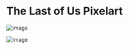 # The Last of Us Pixelart


![image](https://github.com/ElGatoFiestero/TutorialTemasNintendoSwitch/assets/159089859/279d3fbe-57bc-49ed-ace4-b16da4cbb584)


![image](https://github.com/ElGatoFiestero/TutorialTemasNintendoSwitch/assets/159089859/7d27e2dd-7576-43c1-9e86-4f0caa55eea4)
